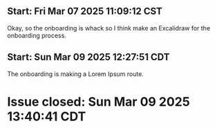 ## Start: Fri Mar 07 2025 11:09:12 CST


Okay, so the onboarding is whack so I think make an Excalidraw for the onboarding process. 


## Start: Sun Mar 09 2025 12:27:51 CDT

The onboarding is making a Lorem Ipsum route.


# Issue closed: Sun Mar 09 2025 13:40:41 CDT

